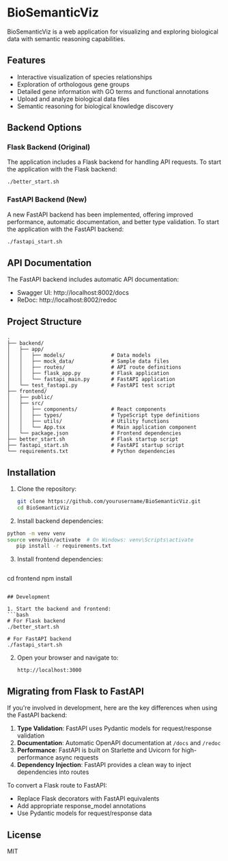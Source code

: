 # BioSemanticViz

BioSemanticViz is a web application for visualizing and exploring biological data with semantic reasoning capabilities.

## Features

- Interactive visualization of species relationships
- Exploration of orthologous gene groups
- Detailed gene information with GO terms and functional annotations
- Upload and analyze biological data files
- Semantic reasoning for biological knowledge discovery

## Backend Options

### Flask Backend (Original)

The application includes a Flask backend for handling API requests. To start the application with the Flask backend:

```bash
./better_start.sh
```

### FastAPI Backend (New)

A new FastAPI backend has been implemented, offering improved performance, automatic documentation, and better type validation. To start the application with the FastAPI backend:

```bash
./fastapi_start.sh
```

## API Documentation

The FastAPI backend includes automatic API documentation:

- Swagger UI: http://localhost:8002/docs
- ReDoc: http://localhost:8002/redoc

## Project Structure

```
.
├── backend/
│   ├── app/
│   │   ├── models/               # Data models
│   │   ├── mock_data/            # Sample data files
│   │   ├── routes/               # API route definitions
│   │   ├── flask_app.py          # Flask application
│   │   └── fastapi_main.py       # FastAPI application
│   └── test_fastapi.py           # FastAPI test script
├── frontend/
│   ├── public/
│   ├── src/
│   │   ├── components/           # React components
│   │   ├── types/                # TypeScript type definitions
│   │   ├── utils/                # Utility functions
│   │   └── App.tsx               # Main application component
│   └── package.json              # Frontend dependencies
├── better_start.sh               # Flask startup script
├── fastapi_start.sh              # FastAPI startup script
└── requirements.txt              # Python dependencies
```

## Installation

1. Clone the repository:
   ```bash
   git clone https://github.com/yourusername/BioSemanticViz.git
   cd BioSemanticViz
   ```

2. Install backend dependencies:
```bash
python -m venv venv
source venv/bin/activate  # On Windows: venv\Scripts\activate
   pip install -r requirements.txt
```

3. Install frontend dependencies:
   ```bash
cd frontend
npm install
   ```

## Development

1. Start the backend and frontend:
   ```bash
   # For Flask backend
   ./better_start.sh
   
   # For FastAPI backend
   ./fastapi_start.sh
```

2. Open your browser and navigate to:
   ```
   http://localhost:3000
   ```

## Migrating from Flask to FastAPI

If you're involved in development, here are the key differences when using the FastAPI backend:

1. **Type Validation**: FastAPI uses Pydantic models for request/response validation
2. **Documentation**: Automatic OpenAPI documentation at `/docs` and `/redoc`
3. **Performance**: FastAPI is built on Starlette and Uvicorn for high-performance async requests
4. **Dependency Injection**: FastAPI provides a clean way to inject dependencies into routes

To convert a Flask route to FastAPI:
- Replace Flask decorators with FastAPI equivalents
- Add appropriate response_model annotations
- Use Pydantic models for request/response data

## License

MIT 